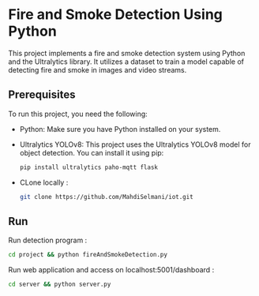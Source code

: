 # Fire and Smoke Detection Using Python

This project implements a fire and smoke detection system using Python and the Ultralytics library. It utilizes a dataset to train a model capable of detecting fire and smoke in images and video streams.

## Prerequisites

To run this project, you need the following:

- Python: Make sure you have Python installed on your system.

- Ultralytics YOLOv8: This project uses the Ultralytics YOLOv8 model for object detection. You can install it using pip:
  ```bash
  pip install ultralytics paho-mqtt flask

- CLone locally :
  ```bash
  git clone https://github.com/MahdiSelmani/iot.git

## Run
  Run detection program :
  ```bash
  cd project && python fireAndSmokeDetection.py
  ```

  Run web application and access on localhost:5001/dashboard :
  ```bash
  cd server && python server.py
  ```
